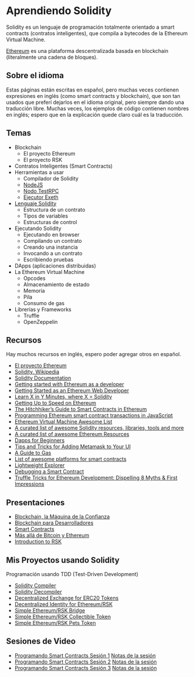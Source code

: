# Aprendiendo Solidity

Solidity es un lenguaje de programación totalmente orientado a smart contracts (contratos inteligentes), que
compila a bytecodes de la Ethereum Virtual Machine.

[Ethereum](https://ethereum.org) es una plataforma descentralizada basada en blockchain (literalmente una cadena de
bloques).

## Sobre el idioma

Estas páginas están escritas en español, pero muchas veces contienen expresiones en inglés (como smart contracts y
blockchain), que son tan usados que preferí dejarlos en el idioma original, pero siempre dando una
traducción libre. Muchas veces, los ejemplos de código contienen nombres en inglés; espero que en
la explicación quede claro cuál es la traducción.

## Temas

- Blockchain
    - El proyecto Ethereum
    - El proyecto RSK	
- Contratos Inteligentes (Smart Contracts)
- Herramientas a usar
	- Compilador de Solidity
	- [NodeJS](https://github.com/ajlopez/AprendiendoSolidity/blob/master/NodeJS.md)
	- [Nodo TestRPC](https://github.com/ajlopez/AprendiendoSolidity/blob/master/TestRPC.md)
	- [Ejecutor Exeth](https://github.com/ajlopez/AprendiendoSolidity/blob/master/Exeth.md)
- [Lenguaje Solidity](https://github.com/ajlopez/AprendiendoSolidity/blob/master/Solidity.md)
    - Estructura de un contrato
    - Tipos de variables
    - Estructuras de control
- Ejecutando Solidity
    - Ejecutando en browser
    - Compilando un contrato
    - Creando una instancia
    - Invocando a un contrato
    - Escribiendo pruebas
- DApps (aplicaciones distribuidas)
- La Ethereum Virtual Machine
    - Opcodes
    - Almacenamiento de estado
    - Memoria
    - Pila
    - Consumo de gas
- Librerías y Frameworks
    - Truffle
    - OpenZeppelin

## Recursos

Hay muchos recursos en inglés, espero poder agregar otros en español.

- [El proyecto Ethereum](https://ethereum.org/)
- [Solidity, Wikipedia](https://en.wikipedia.org/wiki/Solidity)
- [Solidity Documentation](http://solidity.readthedocs.io/en/develop/)
- [Getting started with Ethereum as a developer](https://medium.com/bcgdv-engineering/getting-started-with-ethereum-as-a-developer-af20d78c49f)
- [Getting Started as an Ethereum Web Developer](https://hackernoon.com/getting-started-as-an-ethereum-web-developer-9a2a4ab47baf)
- [Learn X in Y Minutes, where X = Solidity](https://learnxinyminutes.com/docs/solidity/)
- [Getting Up to Speed on Ethereum](https://medium.com/@mattcondon/getting-up-to-speed-on-ethereum-63ed28821bbe)
- [The Hitchhiker’s Guide to Smart Contracts in Ethereum](https://blog.zeppelin.solutions/the-hitchhikers-guide-to-smart-contracts-in-ethereum-848f08001f05)
- [Programming Ethereum smart contract transactions in JavaScript](https://tokenmarket.net/blog/creating-ethereum-smart-contract-transactions-in-client-side-javascript/)
- [Ethereum Virtual Machine Awesome List](https://github.com/pirapira/awesome-ethereum-virtual-machine)
- [A curated list of awesome Solidity resources, libraries, tools and more](https://github.com/bkrem/awesome-solidity)
- [A curated list of awesome Ethereum Resources](http://awesome-ethereum.com/)
- [Dapps for Beginners](https://dappsforbeginners.wordpress.com)
- [Tips and Tricks for Adding Metamask to Your UI](https://hackernoon.com/tips-and-tricks-for-adding-metamask-to-your-ui-32728b437194)
- [A Guide to Gas](https://media.consensys.net/a-guide-to-gas-12b40d03605d)
- [List of awesome platforms for smart contracts](https://github.com/Overtorment/awesome-smart-contracts)
- [Lightweight Explorer](https://github.com/etherparty/explorer)
- [Debugging a Smart Contract](https://truffleframework.com/tutorials/debugging-a-smart-contract)
- [Truffle Tricks for Ethereum Development: Dispelling 8 Myths & First Impressions](https://medium.com/@timothyjcoulter/truffle-tricks-for-ethereum-development-dispelling-8-myths-first-impressions-880f66bf3320)

## Presentaciones

- [Blockchain, la Máquina de la Confianza](https://docs.google.com/presentation/d/1lTwEmH__qaJTLcSx1iyUM3VsGEFBJ4zFCssXrpt9j1A)
- [Blockchain para Desarrolladores](https://docs.google.com/presentation/d/1TBwl2aXjYH5lTgqoKVdDb_VAvEjhiNLBc8RNComXup8)
- [Smart Contracts](https://docs.google.com/presentation/d/16dw66tjzUs1bQ5y5rDCQ1MnkZXSfXUiu-cNDMmG9tC4)
- [Más allá de Bitcoin y Ethereum](https://docs.google.com/presentation/d/1DouPDO1LZF2RiESnemmD6OLZ8YbX2Re0Jip4NjELsg4)
- [Introduction to RSK](https://docs.google.com/presentation/d/1f7avYHnTOhLh9WMw6GKpKagltjqNgcwS0rQPlbHcgII)

## Mis Proyectos usando Solidity

Programación usando TDD (Test-Driven Development)

- [Solidity Compiler](https://github.com/ajlopez/SolidityCompiler)
- [Solidity Decompiler](https://github.com/ajlopez/Yasold)
- [Decentralized Exchange for ERC20 Tokens](https://github.com/ajlopez/Dexert)
- [Decentralized Identity for Ethereum/RSK](https://github.com/ajlopez/Idener)
- [Simple Ethereum/RSK Bridge](https://github.com/ajlopez/EthBridge)
- [Simple Ethereum/RSK Collectible Token](https://github.com/ajlopez/EthCollectible)
- [Simple Ethereum/RSK Pets Token](https://github.com/ajlopez/EthPets)

## Sesiones de Video

- [Programando Smart Contracts Sesión 1](https://www.youtube.com/watch?v=GMa8_pGr28Y) [Notas de la sesión](https://github.com/ajlopez/AprendiendoSolidity/blob/master/SM01.md)
- [Programando Smart Contracts Sesión 2](https://www.youtube.com/watch?v=TtuVvZeg8E4) [Notas de la sesión](https://github.com/ajlopez/AprendiendoSolidity/blob/master/SM02.md)
- [Programando Smart Contracts Sesión 3](https://www.youtube.com/watch?v=0MkzRRUXOcM) [Notas de la sesión](https://github.com/ajlopez/AprendiendoSolidity/blob/master/SM03.md)

